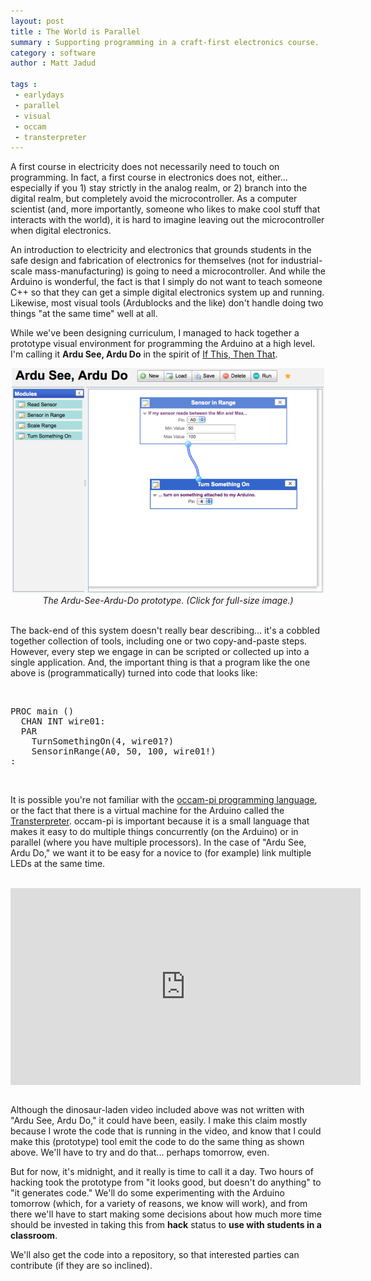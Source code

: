 ```yaml
---
layout: post
title : The World is Parallel
summary : Supporting programming in a craft-first electronics course.
category : software
author : Matt Jadud

tags : 
 - earlydays
 - parallel
 - visual
 - occam
 - transterpreter
---
```


A first course in electricity does not necessarily need to touch on programming. In fact, a first course in electronics does not, either... especially if you 1) stay strictly in the analog realm, or 2) branch into the digital realm, but completely avoid the microcontroller. As a computer scientist (and, more importantly, someone who likes to make cool stuff that interacts with the world), it is hard to imagine leaving out the microcontroller when digital electronics.

An introduction to electricity and electronics that grounds students in the safe design and fabrication of electronics for themselves (not for industrial-scale mass-manufacturing) is going to need a microcontroller. And while the Arduino is wonderful, the fact is that I simply do not want to teach someone C++ so that they can get a simple digital electronics system up and running. Likewise, most visual tools (Ardublocks and the like) don't handle doing two things "at the same time" well at all.

While we've been designing curriculum, I managed to hack together a prototype visual environment for programming the Arduino at a high level. I'm calling it **Ardu See, Ardu Do** in the spirit of [If This, Then That](http://ifttt.com/).

<div align="center">
<a href="/blog/images/ardu-see-ardu-do-prototype.png"><img src="/blog/images/ardu-see-ardu-do-prototype-thumb.png"></a>
<br/>
<em>The Ardu-See-Ardu-Do prototype. (Click for full-size image.)</em>
</div>

<br/>

The back-end of this system doesn't really bear describing... it's a cobbled together collection of tools, including one or two copy-and-paste steps. However, every step we engage in can be scripted or collected up into a single application. And, the important thing is that a program like the one above is (programmatically) turned into code that looks like:

<br/>

<pre>
PROC main ()
  CHAN INT wire01:
  PAR
    TurnSomethingOn(4, wire01?)
    SensorinRange(A0, 50, 100, wire01!)
:
</pre>

<br/>

It is possible you're not familiar with the [occam-pi programming language](http://occam-pi.org), or the fact that there is a virtual machine for the Arduino called the [Transterpreter](http://transterpreter.org/). occam-pi is important because it is a small language that makes it easy to do multiple things concurrently (on the Arduino) or in parallel (where you have multiple processors). In the case of "Ardu See, Ardu Do," we want it to be easy for a novice to (for example) link multiple LEDs at the same time.

<br/>

<div align="center">
<iframe align="center" width="560" height="315" src="http://www.youtube.com/embed/UGxn-zpw-U8" frameborder="0" allowfullscreen></iframe>
</div>

<br/>

Although the dinosaur-laden video included above was not written with "Ardu See, Ardu Do," it could have been, easily. I make this claim mostly because I wrote the code that is running in the video, and know that I could make this (prototype) tool emit the code to do the same thing as shown above. We'll have to try and do that... perhaps tomorrow, even.

But for now, it's midnight, and it really is time to call it a day. Two hours of hacking took the prototype from "it looks good, but doesn't do anything" to "it generates code." We'll do some experimenting with the Arduino tomorrow (which, for a variety of reasons, we know will work), and from there we'll have to start making some decisions about how much more time should be invested in taking this from **hack** status to **use with students in a classroom**.

We'll also get the code into a repository, so that interested parties can contribute (if they are so inclined).